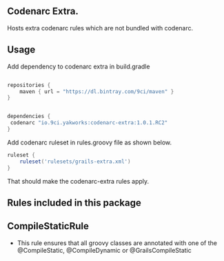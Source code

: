 Codenarc Extra.
----

Hosts extra codenarc rules which are not bundled with codenarc.

Usage
---

Add dependency to codenarc extra in build.gradle

```groovy

repositories {
    maven { url = "https://dl.bintray.com/9ci/maven" }
}


dependencies {
 codenarc "io.9ci.yakworks:codenarc-extra:1.0.1.RC2"
}


```

Add codenarc ruleset in rules.groovy file as shown below.

```groovy
ruleset {
    ruleset('rulesets/grails-extra.xml')
}
```

That should make the codenarc-extra rules apply.

Rules included in this package
----

CompileStaticRule
--

- This rule ensures that all groovy classes are annotated with one of the @CompileStatic, @CompileDynamic or @GrailsCompileStatic



